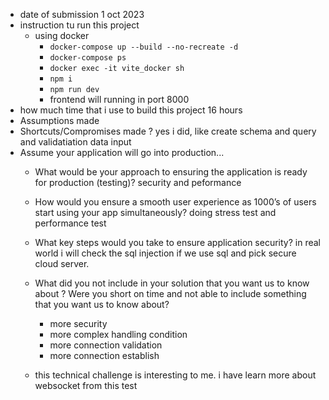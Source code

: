  - date of  submission 1 oct 2023
 - instruction tu run this project
	 - using docker
		 - `docker-compose up --build --no-recreate -d`
		 - `docker-compose ps`
		 - `docker exec -it vite_docker sh`
		 - `npm i`
		 - `npm run dev`
		 - frontend will running in port 8000
 - how much time that i use to build this project 16 hours
 - Assumptions made
 - Shortcuts/Compromises made ? yes i did, like create schema and query and validatiation data input 
 - Assume your application will go into production...
	 - What would be your approach to ensuring the application is ready for production
		(testing)? security and peformance
	
	 - How would you ensure a smooth user experience as 1000’s of users start using your app simultaneously?  doing stress test and performance test
	 - What key steps would you take to ensure application security? in real world i will check the sql injection if we use sql and pick secure cloud server.
	 - What did you not include in your solution that you want us to know about ? Were you short on time and not able to include something that you want us to know about? 
		 - more security
		 - more complex handling condition
		 - more connection validation
		 - more connection establish
	 - this technical challenge is interesting to me. i have learn more about websocket from this test
